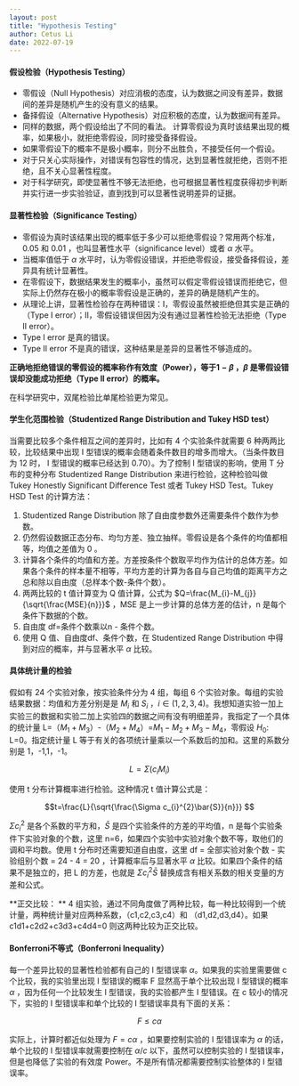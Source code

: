 ```yaml
---
layout: post
title: "Hypothesis Testing"
author: Cetus Li
date: 2022-07-19
---
```


#### **假设检验（Hypothesis Testing）**
- 零假设（Null Hypothesis）对应消极的态度，认为数据之间没有差异，数据间的差异是随机产生的没有意义的结果。
- 备择假设（Alternative Hypothesis）对应积极的态度，认为数据间有差异。
- 同样的数据，两个假设给出了不同的看法。 计算零假设为真时该结果出现的概率，如果极小，就拒绝零假设，同时接受备择假设。
- 如果零假设下的概率不是极小概率，则分不出胜负，不接受任何一个假设。
- 对于只关心实际操作，对错误有包容性的情况，达到显著性就拒绝，否则不拒绝，且不关心显著性程度。
- 对于科学研究，即使显著性不够无法拒绝，也可根据显著性程度获得初步判断并实行进一步实验验证，直到找到可以显著性说明差异的证据。


#### **显著性检验（Significance Testing）**
- 零假设为真时该结果出现的概率低于多少可以拒绝零假设？常用两个标准，0.05 和 0.01 ，也叫显著性水平（significance level）或者 $\alpha$ 水平。
- 当概率值低于 $\alpha$ 水平时，认为零假设错误，并拒绝零假设，接受备择假设，差异具有统计显著性。
- 在零假设下，数据结果发生的概率小，虽然可以假定零假设错误而拒绝它，但实际上仍然存在极小的概率零假设是正确的，差异的确是随机产生的。
- 从理论上讲，显著性检验存在两种错误：I，零假设虽然被拒绝但其实是正确的（Type I error）；II，零假设错误但因为没有通过显著性检验无法拒绝（Type II error）。
- Type I error 是真的错误。
- Type II error 不是真的错误，这种结果是差异的显著性不够造成的。

**正确地拒绝错误的零假设的概率称作有效度（Power），等于$1-\beta$ ，$\beta$ 是零假设错误却没能成功拒绝（Type II error）的概率。**

在科学研究中，双尾检验比单尾检验更为常见。

#### **学生化范围检验（Studentized Range Distribution and Tukey HSD test）**
当需要比较多个条件相互之间的差异时，比如有 4 个实验条件就需要 6 种两两比较，比较结果中出现 I 型错误的概率会随着条件数目的增多而增大。（当条件数目为 12 时， I 型错误的概率已经达到 0.70）。为了控制  I 型错误的影响，使用 T 分布的变种分布 Studentized Range Distribution 来进行检验，这种检验叫做 Tukey Honestly Significant Difference Test 或者 Tukey HSD Test。Tukey HSD Test 的计算方法：
1. Studentized Range Distribution 除了自由度参数外还需要条件个数作为参数。
2. 仍然假设数据正态分布、均匀方差、独立抽样。零假设是各个条件的均值都相等，均值之差值为 0 。
3. 计算各个条件的均值和方差。方差按条件个数取平均作为估计的总体方差。如果各个条件的样本量不相等，平均方差的计算为各自与自己均值的距离平方之总和除以自由度（总样本个数-条件个数）。
4. 两两比较的 t 值计算变为 Q 值计算，公式为 $Q=\frac{M_{i}-M_{j}}{\sqrt{\frac{MSE}{n}}}$ ，MSE 是上一步计算的总体方差的估计，n 是每个条件下数据的个数。
5. 自由度 df=条件个数乘以n - 条件个数。
6. 使用 Q 值、自由度df、条件个数，在 Studentized Range Distribution 中得到对应的概率，并与显著水平 $\alpha$ 比较。

#### **具体统计量的检验**
假如有 24 个实验对象，按实验条件分为 4 组，每组 6 个实验对象。每组的实验结果数据：均值和方差分别是是 $M_{i}$ 和 $S_{i}$ ，$i\in(1,2,3,4)$。我想知道实验一加上实验三的数据和实验二加上实验四的数据之间有没有明细差异，我指定了一个具体的统计量 L=（$M_{1}+M_{3}$）-（$M_{2}+M_{4}$）=$M_{1}-M_{2}+M_{3}-M_{4}$，零假设 $H_{0}$: L=0。指定统计量 L 等于有关的各项统计量乘以一个系数后的加和。这里的系数分别是 1，-1,1，-1。

$$L=\Sigma (c_{i}M_{i})$$

使用 t 分布计算概率进行检验。这种情况 t 值计算公式是：

$$t=\frac{L}{\sqrt{\frac{\Sigma c_{i}^{2}\bar{S}}{n}}} $$

$\Sigma c_{i}^{2}$ 是各个系数的平方和，$\bar{S}$ 是四个实验条件的方差的平均值，n 是每个实验条件下实验对象的个数，这里 n=6，如果四个实验中实验对象个数不等，取他们的调和平均数。使用 t 分布时还需要知道自由度，这里 df = 全部实验对象个数 - 实验组别个数 = 24 - 4 = 20 ，计算概率后与显著水平 $\alpha$ 比较。如果四个条件的结果不是独立的，把 L 的方差，也就是 $\Sigma c_{i}^{2}\bar{S}$ 替换成含有相关系数的相关变量的方差和公式。

**正交比较： **
4 组实验，通过不同角度做了两种比较，每一种比较得到一个统计量，两种统计量对应两种系数，（c1,c2,c3,c4）和 （d1,d2,d3,d4）。如果 c1d1+c2d2+c3d3+c4d4=0 则这两种比较为正交比较。


#### **Bonferroni不等式（Bonferroni Inequality）**
每一个差异比较的显著性检验都有自己的 I 型错误率 $\alpha$。如果我的实验里需要做 c 个比较，我的实验里出现 I 型错误的概率 F 显然高于单个比较出现 I 型错误的概率 $\alpha$ ，因为任何一个比较发生 I 型错误，我的实验都产生 I 型错误。在 c 较小的情况下，实验的 I 型错误率和单个比较的 I 型错误率具有下面的关系：

$$F\le c\alpha$$

实际上，计算时都近似处理为 $F=c\alpha$ ，如果要控制实验的 I 型错误率为 $\alpha$  的话，单个比较的 I 型错误率就需要控制在 $\alpha/c$ 以下，虽然可以控制实验的 I 型错误率，但是也降低了实验的有效度 Power。不是所有情况都需要控制实验整体的 I 型错误率。


